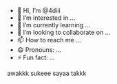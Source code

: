 - 👋 Hi, I’m @4diii
- 👀 I’m interested in ...
- 🌱 I’m currently learning ...
- 💞️ I’m looking to collaborate on ...
- 📫 How to reach me ...
- 😄 Pronouns: ...
- ⚡ Fun fact: ...

<!---
4diii/4diii is a ✨ special ✨ repository because its `README.md` (this file) appears on your GitHub profile.
You can click the Preview link to take a look at your changes.
--->
awakkk sukeee sayaa takkk 
